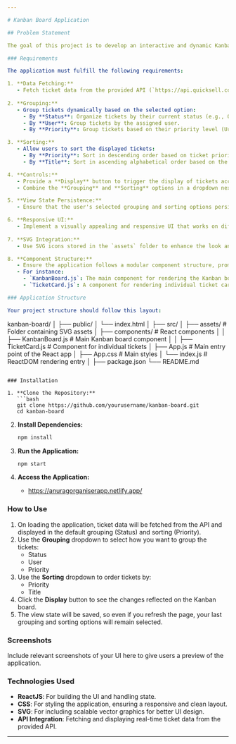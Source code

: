 ```yaml
---

# Kanban Board Application

## Problem Statement

The goal of this project is to develop an interactive and dynamic Kanban board application that enables users to organize and manage tasks by grouping them based on ticket status, assigned user, or priority level. Users should also be able to sort the tickets either by priority (descending) or title (ascending). The application should provide an intuitive and responsive interface using only ReactJS and pure CSS, while interacting with a provided API for real-time ticket data.

### Requirements

The application must fulfill the following requirements:

1. **Data Fetching:**
   - Fetch ticket data from the provided API (`https://api.quicksell.co/v1/internal/frontend-assignment`) and display it on the Kanban board.
   
2. **Grouping:**
   - Group tickets dynamically based on the selected option:
     - By **Status**: Organize tickets by their current status (e.g., Open, In Progress, Completed).
     - By **User**: Group tickets by the assigned user.
     - By **Priority**: Group tickets based on their priority level (Urgent, High, Medium, Low, No priority).

3. **Sorting:**
   - Allow users to sort the displayed tickets:
     - By **Priority**: Sort in descending order based on ticket priority (Urgent to Low).
     - By **Title**: Sort in ascending alphabetical order based on the title of the tickets.

4. **Controls:**
   - Provide a **Display** button to trigger the display of tickets according to the selected grouping and sorting criteria.
   - Combine the **Grouping** and **Sorting** options in a dropdown next to the Display button for user convenience.

5. **View State Persistence:**
   - Ensure that the user's selected grouping and sorting options persist even after page reloads, so that the view state is retained.

6. **Responsive UI:**
   - Implement a visually appealing and responsive UI that works on different screen sizes using pure CSS (without CSS libraries like Bootstrap or Tailwind).
   
7. **SVG Integration:**
   - Use SVG icons stored in the `assets` folder to enhance the look and feel of the application, ensuring a consistent visual theme.

8. **Component Structure:**
   - Ensure the application follows a modular component structure, promoting reusability and maintainability.
   - For instance:
     - `KanbanBoard.js`: The main component for rendering the Kanban board.
     - `TicketCard.js`: A component for rendering individual ticket cards.

### Application Structure

Your project structure should follow this layout:

```
kanban-board/
│
├── public/
│   └── index.html
│
├── src/
│   ├── assets/                # Folder containing SVG assets
│   ├── components/            # React components
│   │   ├── KanbanBoard.js      # Main Kanban board component
│   │   ├── TicketCard.js       # Component for individual tickets
│   ├── App.js                 # Main entry point of the React app
│   ├── App.css                # Main styles
│   └── index.js               # ReactDOM rendering entry
│
├── package.json
└── README.md
```

### Installation

1. **Clone the Repository:**
   ```bash
   git clone https://github.com/yourusername/kanban-board.git
   cd kanban-board
   ```

2. **Install Dependencies:**
   ```bash
   npm install
   ```

3. **Run the Application:**
   ```bash
   npm start
   ```

4. **Access the Application:**
   - https://anuragorganiserapp.netlify.app/
     

### How to Use

1. On loading the application, ticket data will be fetched from the API and displayed in the default grouping (Status) and sorting (Priority).
2. Use the **Grouping** dropdown to select how you want to group the tickets:
   - Status
   - User
   - Priority
3. Use the **Sorting** dropdown to order tickets by:
   - Priority
   - Title
4. Click the **Display** button to see the changes reflected on the Kanban board.
5. The view state will be saved, so even if you refresh the page, your last grouping and sorting options will remain selected.

### Screenshots

Include relevant screenshots of your UI here to give users a preview of the application.

### Technologies Used

- **ReactJS**: For building the UI and handling state.
- **CSS**: For styling the application, ensuring a responsive and clean layout.
- **SVG**: For including scalable vector graphics for better UI design.
- **API Integration**: Fetching and displaying real-time ticket data from the provided API.

---
```

